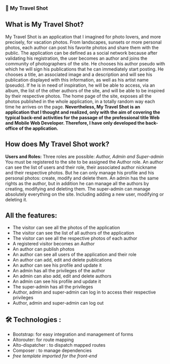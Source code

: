 ### 📸 My Travel Shot

## What is My Travel Shot?

My Travel Shot is an application that I imagined for photo lovers, and more precisely, for vacation photos. From landscapes, sunsets or more personal photos, each author can post his favorite photos and share them with the public.
The application can be defined as a social network because after validating his registration, the user becomes an author and joins the community of photographers of the site. He chooses his author pseudo with which he will sign his publications that he can immediately start posting. He chooses a title, an associated image and a description and will see his publication displayed with this information, as well as his artist name (pseudo).
If he is in need of inspiration, he will be able to access, via an album, the list of the other authors of the site, and will be able to be inspired by their respective photos.
The home page of the site, exposes all the photos published in the whole application, in a totally random way each time he arrives on the page.
__Nevertheless, My Travel Shot is an application that I thought and realized, only with the aim of covering the typical back-end activities for the passage of the professional title Web and Mobile Web Developer.
Therefore, I have only developed the back-office of the application.__


## How does My Travel Shot work?

__Users and Roles:__
Three roles are possible: _Author, Admin and Super-admin_
You must be registered to the site to be assigned the Author role. An author can see the list of users and their role, their associated author nickname and their respective photos. But he can only manage his profile and his personal photos: create, modify and delete them.
An admin has the same rights as the author, but in addition he can manage all the authors by creating, modifying and deleting them.
The super-admin can manage absolutely everything on the site. Including adding a new user, modifying or deleting it.

## All the features:
- The visitor can see all the photos of the application
- The visitor can see the list of all authors of the application
- The visitor can see all the respective photos of each author
- A registered visitor becomes an Author
- An author can publish photos
- An author can see all users of the application and their role
- An author can add, edit and delete publications
- An author can see his profile and update it
- An admin has all the privileges of the author
- An admin can also add, edit and delete authors
- An admin can see his profile and update it
- The super-admin has all the privileges
- Author, admin and super-admin can log in to access their
respective privileges
- Author, admin and super-admin can log out

## 🛠 Technologies :
- Bootstrap: for easy integration and management of forms 
- Altorouter: for route mapping
- Alto-dispatcher : to dispatch mapped routes
- Composer : to manage dependencies
- _free template imported for the front-end_
